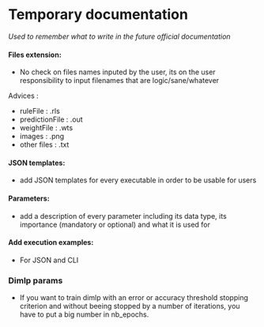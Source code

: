 # Temporary documentation
*Used to remember what to write in the future official documentation*


#### Files extension:
- No check on files names inputed by the user, its on the user responsibility to input filenames that are logic/sane/whatever

Advices :
- ruleFile : .rls
- predictionFile : .out
- weightFile : .wts
- images : .png
- other files : .txt

#### JSON templates:
- add JSON templates for every executable in order to be usable for users

#### Parameters:
- add a description of every parameter including its data type, its importance (mandatory or optional) and what it is used for

#### Add execution examples:
- For JSON and CLI

### Dimlp params
- If you want to train dimlp with an error or accuracy threshold stopping criterion and without beeing stopped by a number of iterations, you have to put a big number in nb_epochs.
